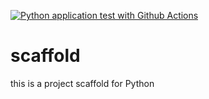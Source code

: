 [![Python application test with Github Actions](https://github.com/Beast-Leon/scaffold/actions/workflows/main.yml/badge.svg)](https://github.com/Beast-Leon/scaffold/actions/workflows/main.yml)
# scaffold
this is a project scaffold for Python
